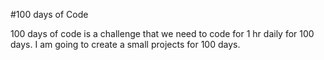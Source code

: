 #100 days of Code

100 days of code is a challenge that we need to code for 1 hr daily for 100 days.
I am going to create a small projects for 100 days.

